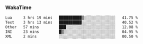 ### WakaTime

<!--START_SECTION:waka-->

```txt
Lua     3 hrs 19 mins   ██████████▒░░░░░░░░░░░░░░   41.75 %
Text    3 hrs 13 mins   ██████████░░░░░░░░░░░░░░░   40.52 %
Other   57 mins         ███░░░░░░░░░░░░░░░░░░░░░░   12.08 %
INI     23 mins         █▒░░░░░░░░░░░░░░░░░░░░░░░   04.95 %
XML     2 mins          ░░░░░░░░░░░░░░░░░░░░░░░░░   00.50 %
```

<!--END_SECTION:waka-->
